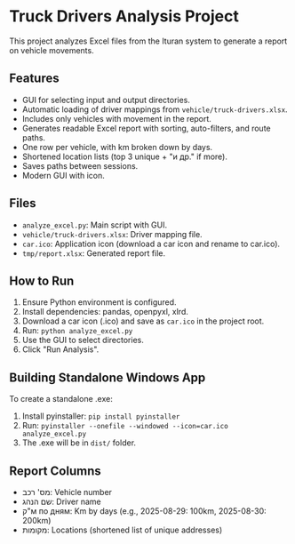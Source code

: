 # Truck Drivers Analysis Project

This project analyzes Excel files from the Ituran system to generate a report on vehicle movements.

## Features
- GUI for selecting input and output directories.
- Automatic loading of driver mappings from `vehicle/truck-drivers.xlsx`.
- Includes only vehicles with movement in the report.
- Generates readable Excel report with sorting, auto-filters, and route paths.
- One row per vehicle, with km broken down by days.
- Shortened location lists (top 3 unique + "и др." if more).
- Saves paths between sessions.
- Modern GUI with icon.

## Files
- `analyze_excel.py`: Main script with GUI.
- `vehicle/truck-drivers.xlsx`: Driver mapping file.
- `car.ico`: Application icon (download a car icon and rename to car.ico).
- `tmp/report.xlsx`: Generated report file.

## How to Run
1. Ensure Python environment is configured.
2. Install dependencies: pandas, openpyxl, xlrd.
3. Download a car icon (.ico) and save as `car.ico` in the project root.
4. Run: `python analyze_excel.py`
5. Use the GUI to select directories.
6. Click "Run Analysis".

## Building Standalone Windows App
To create a standalone .exe:
1. Install pyinstaller: `pip install pyinstaller`
2. Run: `pyinstaller --onefile --windowed --icon=car.ico analyze_excel.py`
3. The .exe will be in `dist/` folder.

## Report Columns
- מס' רכב: Vehicle number
- שם הנהג: Driver name
- ק"м по дням: Km by days (e.g., 2025-08-29: 100km, 2025-08-30: 200km)
- מקומות: Locations (shortened list of unique addresses)
